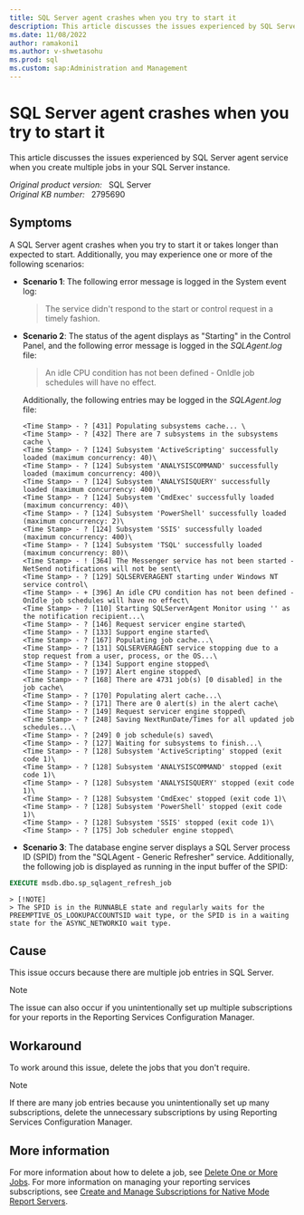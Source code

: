 ```yaml
---
title: SQL Server agent crashes when you try to start it
description: This article discusses the issues experienced by SQL Server agent service when you create multiple jobs in your SQL Server instance.
ms.date: 11/08/2022
author: ramakoni1
ms.author: v-shwetasohu
ms.prod: sql
ms.custom: sap:Administration and Management
---
```


# SQL Server agent crashes when you try to start it

This article discusses the issues experienced by SQL Server agent service when you create multiple jobs in your SQL Server instance.

_Original product version:_ &nbsp; SQL Server  \
_Original KB number:_ &nbsp; 2795690

## Symptoms

A SQL Server agent crashes when you try to start it or takes longer than expected to start. Additionally, you may experience one or more of the following scenarios:

- **Scenario 1**: The following error message is logged in the System event log:
    >The service didn't respond to the start or control request in a timely fashion.
- **Scenario 2**: The status of the agent displays as "Starting" in the Control Panel, and the following error message is logged in the *SQLAgent.log* file:
    >An idle CPU condition has not been defined - OnIdle job schedules will have no effect.

    Additionally, the following entries may be logged in the *SQLAgent.log* file:

    ```output
    <Time Stamp> - ? [431] Populating subsystems cache... \
    <Time Stamp> - ? [432] There are 7 subsystems in the subsystems cache \
    <Time Stamp> - ? [124] Subsystem 'ActiveScripting' successfully loaded (maximum concurrency: 40)\
    <Time Stamp> - ? [124] Subsystem 'ANALYSISCOMMAND' successfully loaded (maximum concurrency: 400)\
    <Time Stamp> - ? [124] Subsystem 'ANALYSISQUERY' successfully loaded (maximum concurrency: 400)\
    <Time Stamp> - ? [124] Subsystem 'CmdExec' successfully loaded (maximum concurrency: 40)\
    <Time Stamp> - ? [124] Subsystem 'PowerShell' successfully loaded (maximum concurrency: 2)\
    <Time Stamp> - ? [124] Subsystem 'SSIS' successfully loaded (maximum concurrency: 400)\
    <Time Stamp> - ? [124] Subsystem 'TSQL' successfully loaded (maximum concurrency: 80)\
    <Time Stamp> - ! [364] The Messenger service has not been started - NetSend notifications will not be sent\
    <Time Stamp> - ? [129] SQLSERVERAGENT starting under Windows NT service control\
    <Time Stamp> - + [396] An idle CPU condition has not been defined - OnIdle job schedules will have no effect\
    <Time Stamp> - ? [110] Starting SQLServerAgent Monitor using '' as the notification recipient...\
    <Time Stamp> - ? [146] Request servicer engine started\
    <Time Stamp> - ? [133] Support engine started\
    <Time Stamp> - ? [167] Populating job cache...\
    <Time Stamp> - ? [131] SQLSERVERAGENT service stopping due to a stop request from a user, process, or the OS...\
    <Time Stamp> - ? [134] Support engine stopped\
    <Time Stamp> - ? [197] Alert engine stopped\
    <Time Stamp> - ? [168] There are 4731 job(s) [0 disabled] in the job cache\
    <Time Stamp> - ? [170] Populating alert cache...\
    <Time Stamp> - ? [171] There are 0 alert(s) in the alert cache\
    <Time Stamp> - ? [149] Request servicer engine stopped\
    <Time Stamp> - ? [248] Saving NextRunDate/Times for all updated job schedules...\
    <Time Stamp> - ? [249] 0 job schedule(s) saved\
    <Time Stamp> - ? [127] Waiting for subsystems to finish...\
    <Time Stamp> - ? [128] Subsystem 'ActiveScripting' stopped (exit code 1)\
    <Time Stamp> - ? [128] Subsystem 'ANALYSISCOMMAND' stopped (exit code 1)\
    <Time Stamp> - ? [128] Subsystem 'ANALYSISQUERY' stopped (exit code 1)\
    <Time Stamp> - ? [128] Subsystem 'CmdExec' stopped (exit code 1)\
    <Time Stamp> - ? [128] Subsystem 'PowerShell' stopped (exit code 1)\
    <Time Stamp> - ? [128] Subsystem 'SSIS' stopped (exit code 1)\
    <Time Stamp> - ? [175] Job scheduler engine stopped\
    ``` 
- **Scenario 3**: The database engine server displays a SQL Server process ID (SPID) from the "SQLAgent - Generic Refresher" service. Additionally, the following job is displayed as running in the input buffer of the SPID: 
```sql
EXECUTE msdb.dbo.sp_sqlagent_refresh_job
```

    > [!NOTE]
    > The SPID is in the RUNNABLE state and regularly waits for the PREEMPTIVE_OS_LOOKUPACCOUNTSID wait type, or the SPID is in a waiting state for the ASYNC_NETWORKIO wait type.

## Cause

This issue occurs because there are multiple job entries in SQL Server.

> [!NOTE]
> The issue can also occur if you unintentionally set up multiple subscriptions for your reports in the Reporting Services Configuration Manager.

## Workaround

To work around this issue, delete the jobs that you don't require.

> [!NOTE]
> If there are many job entries because you unintentionally set up many subscriptions, delete the unnecessary subscriptions by using Reporting Services Configuration Manager.

## More information

For more information about how to delete a job, see [Delete One or More Jobs](/sql/ssms/agent/delete-one-or-more-jobs?view=sql-server-ver16&preserve-view=true).
For more information on managing your reporting services subscriptions, see [Create and Manage Subscriptions for Native Mode Report Servers](/sql/reporting-services/subscriptions/create-and-manage-subscriptions-for-native-mode-report-servers?redirectedfrom=MSDN&view=sql-server-ver16&preserve-view=true).